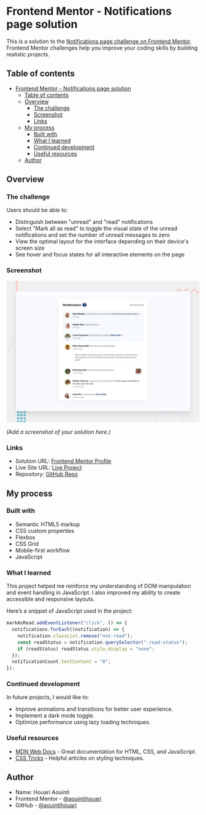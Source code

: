 # Frontend Mentor - Notifications page solution

This is a solution to the [Notifications page challenge on Frontend Mentor](https://www.frontendmentor.io/challenges/notifications-page-DqK5QAmKbC). Frontend Mentor challenges help you improve your coding skills by building realistic projects.

## Table of contents

- [Frontend Mentor - Notifications page solution](#frontend-mentor---notifications-page-solution)
  - [Table of contents](#table-of-contents)
  - [Overview](#overview)
    - [The challenge](#the-challenge)
    - [Screenshot](#screenshot)
    - [Links](#links)
  - [My process](#my-process)
    - [Built with](#built-with)
    - [What I learned](#what-i-learned)
    - [Continued development](#continued-development)
    - [Useful resources](#useful-resources)
  - [Author](#author)

## Overview

### The challenge

Users should be able to:

- Distinguish between "unread" and "read" notifications
- Select "Mark all as read" to toggle the visual state of the unread notifications and set the number of unread messages to zero
- View the optimal layout for the interface depending on their device's screen size
- See hover and focus states for all interactive elements on the page

### Screenshot

![Screenshot](./design/desktop-preview.jpg)

_(Add a screenshot of your solution here.)_

### Links

- Solution URL: [Frontend Mentor Profile](https://www.frontendmentor.io/profile/aouintihouari)
- Live Site URL: [Live Project](https://aouintihouari.github.io/notifications-page/)
- Repository: [GitHub Repo](https://github.com/aouintihouari/notifications-page)

## My process

### Built with

- Semantic HTML5 markup
- CSS custom properties
- Flexbox
- CSS Grid
- Mobile-first workflow
- JavaScript

### What I learned

This project helped me reinforce my understanding of DOM manipulation and event handling in JavaScript. I also improved my ability to create accessible and responsive layouts.

Here’s a snippet of JavaScript used in the project:

```js
markAsRead.addEventListener("click", () => {
  notifications.forEach((notification) => {
    notification.classList.remove("not-read");
    const readStatus = notification.querySelector(".read-status");
    if (readStatus) readStatus.style.display = "none";
  });
  notificationCount.textContent = "0";
});
```

### Continued development

In future projects, I would like to:

- Improve animations and transitions for better user experience.
- Implement a dark mode toggle.
- Optimize performance using lazy loading techniques.

### Useful resources

- [MDN Web Docs](https://developer.mozilla.org/) - Great documentation for HTML, CSS, and JavaScript.
- [CSS Tricks](https://css-tricks.com/) - Helpful articles on styling techniques.

## Author

- Name: Houari Aouinti
- Frontend Mentor - [@aouintihouari](https://www.frontendmentor.io/profile/aouintihouari)
- GitHub - [@aouintihouari](https://github.com/aouintihouari)
